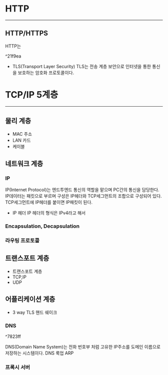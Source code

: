 
# HTTP
---
## HTTP/HTTPS
HTTP는 

^21f9ea
- TLS(Transport Layer Security)
TLS는 전송 계층 보안으로 인터넷을 통한 통신을 보호하는 암호화 프로토콜이다.

# TCP/IP 5계층
---
## 물리 계층
- MAC 주소
- LAN 카드
- 케이블

## 네트워크 계층
### IP
IP(Internet Protocol)는 엔드투엔드 통신의 역할을 맡으며 PC간의 통신을 담당한다. 
IP데이터는 패킷으로 부르며 구성은 IP헤더와 TCP세그먼트의 조합으로 구성되어 있다.
TCP세그먼트에 IP헤더를 붙이면 IP패킷이 된다.

- IP 헤더
IP 헤더의 형식은 IPv4라고 해서 

### Encapsulation, Decapsulation

### 라우팅 프로토콜
## 트랜스포트 계층

- 트랜스포트 계층
- TCP,IP
- UDP

## 어플리케이션 계층

- 3 way TLS 핸드 쉐이크
### DNS

^7823ff

DNS(Domain Name System)는 전화 번호부 처럼 고유한 IP주소를 도메인 이름으로 저장하는 시스템이다.
DNS 룩업
ARP


### 프록시 서버
